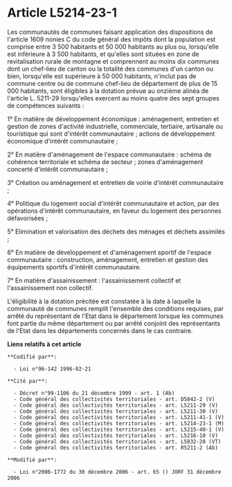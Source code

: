 # Article L5214-23-1

Les communautés de communes faisant application des dispositions de l'article 1609 nonies C du code général des impôts dont
la population est comprise entre 3 500 habitants et 50 000 habitants au plus ou, lorsqu'elle est inférieure à 3 500
habitants, et qu'elles sont situées en zone de revitalisation rurale de montagne et comprennent au moins dix communes dont un
chef-lieu de canton ou la totalité des communes d'un canton ou bien, lorsqu'elle est supérieure à 50 000 habitants, n'inclut
pas de commune centre ou de commune chef-lieu de département de plus de 15 000 habitants, sont éligibles à la dotation prévue
au onzième alinéa de l'article L. 5211-29 lorsqu'elles exercent au moins quatre des sept groupes de compétences suivants : 

1° En matière de développement économique : aménagement, entretien et gestion de zones d'activité industrielle, commerciale,
tertiaire, artisanale ou touristique qui sont d'intérêt communautaire ; actions de développement économique d'intérêt
communautaire ; 

2° En matière d'aménagement de l'espace communautaire : schéma de cohérence territoriale et schéma de secteur ; zones
d'aménagement concerté d'intérêt communautaire ; 

3° Création ou aménagement et entretien de voirie d'intérêt communautaire ; 

4° Politique du logement social d'intérêt communautaire et action, par des opérations d'intérêt communautaire, en faveur du
logement des personnes défavorisées ; 

5° Elimination et valorisation des déchets des ménages et déchets assimilés ; 

6° En matière de développement et d'aménagement sportif de l'espace communautaire : construction, aménagement, entretien et
gestion des équipements sportifs d'intérêt communautaire. 

7° En matière d'assainissement : l'assainissement collectif et l'assainissement non collectif.

L'éligibilité à la dotation précitée est constatée à la date à laquelle la communauté de communes remplit l'ensemble des
conditions requises, par arrêté du représentant de l'Etat dans le département lorsque les communes font partie du même
département ou par arrêté conjoint des représentants de l'Etat dans les départements concernés dans le cas contraire.

**Liens relatifs à cet article**

	**Codifié par**:

	  - Loi n°96-142 1996-02-21

	**Cité par**:

	  - Décret n°99-1106 du 21 décembre 1999 - art. 1 (Ab)
	  - Code général des collectivités territoriales - art. D5842-2 (V)
	  - Code général des collectivités territoriales - art. L5211-29 (V)
	  - Code général des collectivités territoriales - art. L5211-30 (V)
	  - Code général des collectivités territoriales - art. L5211-41-1 (V)
	  - Code général des collectivités territoriales - art. L5214-23-1 (M)
	  - Code général des collectivités territoriales - art. L5215-40-1 (V)
	  - Code général des collectivités territoriales - art. L5216-10 (V)
	  - Code général des collectivités territoriales - art. L5832-20 (VT)
	  - Code général des collectivités territoriales - art. R5211-2 (Ab)

	**Modifié par**:

	  - Loi n°2006-1772 du 30 décembre 2006 - art. 65 () JORF 31 décembre 2006
